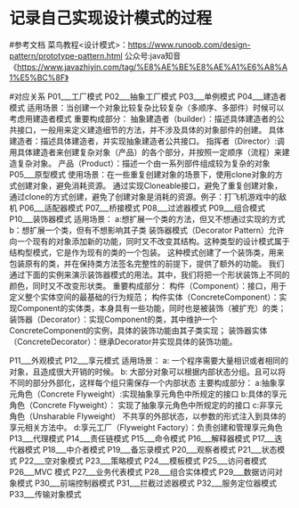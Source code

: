 # 记录自己实现设计模式的过程

#参考文档
 菜鸟教程<设计模式>：https://www.runoob.com/design-pattern/prototype-pattern.html
 公众号:java知音《https://www.javazhiyin.com/tag/%E8%AE%BE%E8%AE%A1%E6%A8%A1%E5%BC%8F》

#对应关系
P01___工厂模式
P02___抽象工厂模式
P03___单例模式
P04___建造者模式
  适用场景：当创建一个对象比较复杂比较复杂（多顺序、多部件）时候可以考虑用建造者模式
  重要构成部分：
       抽象建造者（builder）：描述具体建造者的公共接口，一般用来定义建造细节的方法，并不涉及具体的对象部件的创建。
       具体建造者：描述具体建造者，并实现抽象建造者公共接口。
       指挥者（Director）:调用具体建造者来创建复杂对象（产品）的各个部分，并按照一定顺序（流程）来建造复杂对象。
       产品（Product）：描述一个由一系列部件组成较为复杂的对象
P05___原型模式
  使用场景：在一些重复创建对象的场景下，使用clone对象的方式创建对象，避免消耗资源。
  通过实现Cloneable接口，避免了重复创建对象，通过clone的方式创建，避免了创建对象是消耗的资源。例子：打飞机游戏中的敌机
P06___适配器模式
P07___桥接模式
P08___过滤器模式
P09___组合模式
P10___装饰器模式
  适用场景：
        a:想扩展一个类的方法，但又不想通过实现的方式
        b：想扩展一个类，但有不想影响其子类
  装饰器模式（Decorator Pattern）允许向一个现有的对象添加新的功能，同时又不改变其结构。这种类型的设计模式属于结构型模式，它是作为现有的类的一个包装。
  这种模式创建了一个装饰类，用来包装原有的类，并在保持类方法签名完整性的前提下，提供了额外的功能。
  我们通过下面的实例来演示装饰器模式的用法。其中，我们将把一个形状装饰上不同的颜色，同时又不改变形状类。
  重要构成部分：
   构件（Component）：接口，用于定义整个实体空间的最基础的行为规范；
   构件实体（ConcreteComponent）：实现Component的实体类，本身具有一些功能，同时也是被装饰（被扩充）的类；
   装饰器（Decorator）：实现Component的类，其中维护一个ConcreteComponent的实例，具体的装饰功能由其子类实现；
   装饰器实体（ConcreteDecorator）：继承Decorator并实现具体的装饰功能。
   
P11___外观模式
P12___享元模式
    适用场景：
        a: 一个程序需要大量相识或者相同的对象，且造成很大开销的时候。
        b: 大部分对象可以根据内部状态分组。且可以将不同的部分外部化，这样每个组只需保存一个内部状态
    主要构成部分：
        a:抽象享元角色（Concrete Flyweight）:实现抽象享元角色中所规定的接口
        b:具体的享元角色（Concrete Flyweight）： 实现了抽象享元角色中所规定的的接口
        c:非享元角色（Unsharable Flyweight） 不共享的外部状态，以参数的形式注入到具体的享元相关方法中。
        d:享元工厂（Flyweight Factory）：负责创建和管理享元角色
P13___代理模式
P14___责任链模式
P15___命令模式
P16___解释器模式
P17___迭代器模式
P18___中介者模式
P19___备忘录模式
P20___观察者模式
P21___状态模式
P22___空对象模式
P23___策略模式
P24___模板模式
P25___访问者模式
P26___MVC 模式
P27___业务代表模式
P28___组合实体模式
P29___数据访问对象模式
P30___前端控制器模式
P31___拦截过滤器模式
P32___服务定位器模式
P33___传输对象模式


